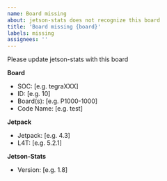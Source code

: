 ```yaml
---
name: Board missing
about: jetson-stats does not recognize this board
title: 'Board missing {board}'
labels: missing
assignees: ''
---
```


Please update jetson-stats with this board
<!-- Complete all fields
  You can find this data on:
   * jetson_release -v
   * jtop (page INFO)
-->
**Board**
 - SOC: [e.g. tegraXXX]
 - ID: [e.g. 10]
 - Board(s): [e.g. P1000-1000]
 - Code Name: [e.g. test]

**Jetpack**
 - Jetpack: [e.g. 4.3]
 - L4T: [e.g. 5.2.1]

<!-- Use jtop -v -->
**Jetson-Stats**
 - Version: [e.g. 1.8]